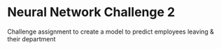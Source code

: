 # Neural Network Challenge 2

Challenge assignment to create a model to predict employees leaving & their department
